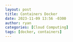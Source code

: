 ```yaml
---
layout: post
title: Containers Docker
date: 2023-11-09 13:56 -0300
author: ryan
categories: [Cloud Computing]
tags: [docker, containers]
---
```

